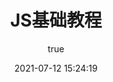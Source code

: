---
pageComponent:
  name: Catalogue
  data:
    path: JS基础教程
    imgUrl: https://cdn.jsdelivr.net/gh/xiaoyang-web/blog-imgs/images/js.png
    description: 本章内容为博主在原教程基础上添加学习笔记，教程版权归原作者所有。来源：<a href='https://www.runoob.com/js/' target='_blank'>js教程</a>
title: JS基础教程
date: 2021-07-12 15:24:19
permalink: /base/js
article: false
comment: false
editLink: false
author:
  name: alva-yky
  link: https://github.com/xiaoyang-web
---